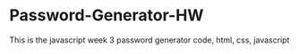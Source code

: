 # Password-Generator-HW
This is the javascript week 3 password generator code, html, css, javascript
